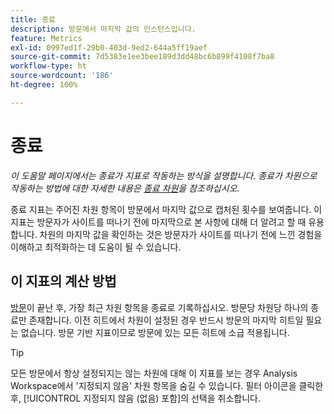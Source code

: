 ```yaml
---
title: 종료
description: 방문에서 마지막 값의 인스턴스입니다.
feature: Metrics
exl-id: 0997ed1f-29b0-403d-9ed2-644a5ff19aef
source-git-commit: 7d5383e1ee3bee189d3dd48bc6b899f4108f7ba8
workflow-type: ht
source-wordcount: '186'
ht-degree: 100%

---
```


# 종료

*이 도움말 페이지에서는 종료가 지표로 작동하는 방식을 설명합니다. 종료가 차원으로 작동하는 방법에 대한 자세한 내용은 [종료 차원](../dimensions/exit-dimensions.md)을 참조하십시오.*

종료 지표는 주어진 차원 항목이 방문에서 마지막 값으로 캡처된 횟수를 보여줍니다. 이 지표는 방문자가 사이트를 떠나기 전에 마지막으로 본 사항에 대해 더 알려고 할 때 유용합니다. 차원의 마지막 값을 확인하는 것은 방문자가 사이트를 떠나기 전에 느낀 경험을 이해하고 최적화하는 데 도움이 될 수 있습니다.

## 이 지표의 계산 방법

[방문](visits.md)이 끝난 후, 가장 최근 차원 항목을 종료로 기록하십시오. 방문당 차원당 하나의 종료만 존재합니다. 이전 히트에서 차원이 설정된 경우 반드시 방문의 마지막 히트일 필요는 없습니다. 방문 기반 지표이므로 방문에 있는 모든 히트에 소급 적용됩니다.

>[!TIP]
>
>모든 방문에서 항상 설정되지는 않는 차원에 대해 이 지표를 보는 경우 Analysis Workspace에서 &#39;지정되지 않음&#39; 차원 항목을 숨길 수 있습니다. 필터 아이콘을 클릭한 후, [!UICONTROL 지정되지 않음 (없음) 포함]의 선택을 취소합니다.
